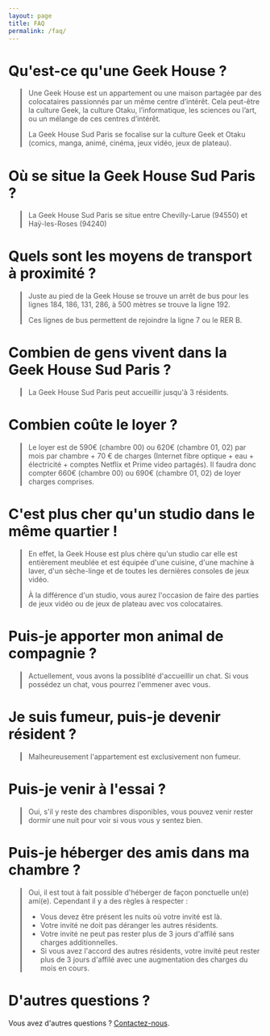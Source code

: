 ```yaml
---
layout: page
title: FAQ
permalink: /faq/
---
```


# Qu'est-ce qu'une Geek House ?

<blockquote style="color: #555; border-left-color: #555">
  <p>Une Geek House est un appartement ou une maison partagée par des colocataires passionnés par un même centre d’intérêt. Cela peut-être la culture Geek, la culture Otaku, l’informatique, les sciences ou l’art, ou un mélange de ces centres d’intérêt.</p>
  <p>La Geek House Sud Paris se focalise sur la culture Geek et Otaku (comics, manga, animé, cinéma, jeux vidéo, jeux de plateau).</p>
</blockquote>

# Où se situe la Geek House Sud Paris ?

<blockquote style="color: #555; border-left-color: #555">
  <p>La Geek House Sud Paris se situe entre Chevilly-Larue (94550) et Haÿ-les-Roses (94240)</p>
</blockquote>

# Quels sont les moyens de transport à proximité ?

<blockquote style="color: #555; border-left-color: #555">
  <p>Juste au pied de la Geek House se trouve un arrêt de bus pour les lignes 184, 186, 131, 286, à 500 mètres se trouve la ligne 192.</p>
  <p>Ces lignes de bus permettent de rejoindre la ligne 7 ou le RER B.</p>
</blockquote>

# Combien de gens vivent dans la Geek House Sud Paris ?

<blockquote style="color: #555; border-left-color: #555">
  <p>La Geek House Sud Paris peut accueillir jusqu'à 3 résidents.</p>
</blockquote>

# Combien coûte le loyer ?

<blockquote style="color: #555; border-left-color: #555">
  <p>Le loyer est de 590€ (chambre 00) ou 620€ (chambre 01, 02) par mois par chambre + 70 € de charges (Internet fibre optique + eau + électricité + comptes Netflix et Prime video partagés). Il faudra donc compter 660€ (chambre 00) ou 690€ (chambre 01, 02) de loyer charges comprises.</p>
</blockquote>

# C'est plus cher qu'un studio dans le même quartier !

<blockquote style="color: #555; border-left-color: #555">
  <p>En effet, la Geek House est plus chère qu'un studio car elle est entièrement meublée et est équipée d'une cuisine, d'une machine à laver, d'un sèche-linge et de toutes les dernières consoles de jeux vidéo.</p>
  <p>À la différence d'un studio, vous aurez l'occasion de faire des parties de jeux vidéo ou de jeux de plateau avec vos colocataires.</p>
</blockquote>

# Puis-je apporter mon animal de compagnie ?

<blockquote style="color: #555; border-left-color: #555">
  <p>Actuellement, vous avons la possiblité d'accueillir un chat. Si vous possédez un chat, vous pourrez l'emmener avec vous.</p>
</blockquote>

# Je suis fumeur, puis-je devenir résident ?

<blockquote style="color: #555; border-left-color: #555">
  <p>Malheureusement l'appartement est exclusivement non fumeur.</p>
</blockquote>

# Puis-je venir à l'essai ?

<blockquote style="color: #555; border-left-color: #555">
  <p>Oui, s'il y reste des chambres disponibles, vous pouvez venir rester dormir une nuit pour voir si vous vous y sentez bien.</p>
</blockquote>

# Puis-je héberger des amis dans ma chambre ?

<blockquote style="color: #555; border-left-color: #555">
  <p>Oui, il est tout à fait possible d'héberger de façon ponctuelle un(e) ami(e). Cependant il y a des règles à respecter :</p>
  <ul>
    <li>Vous devez être présent les nuits où votre invité est là.</li>
    <li>Votre invité ne doit pas déranger les autres résidents.</li>
    <li>Votre invité ne peut pas rester plus de 3 jours d'affilé sans charges additionnelles.</li>
    <li>Si vous avez l'accord des autres résidents, votre invité peut rester plus de 3 jours d'affilé avec une augmentation des charges du mois en cours.</li>
  </ul>
</blockquote>

# D'autres questions ?

Vous avez d'autres questions ? [Contactez-nous](/home/contact).
